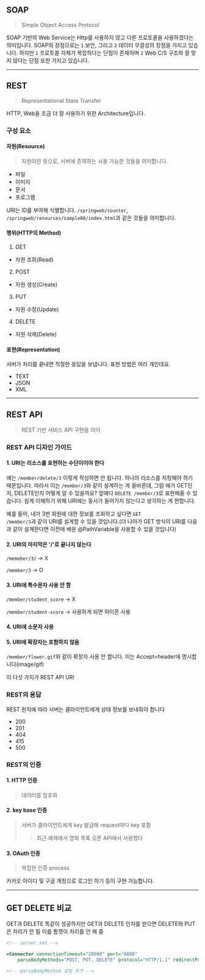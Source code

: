 ## SOAP
> Simple Object Access Protocol

SOAP 기반의 Web Service는 Http를 사용하지 않고 다른 프로토콜을 사용하겠다는 의미입니다. SOAP의 장점으로는 <code>1</code> 보안, 그리고 <code>2</code> 데이터 무결성의 장점을 가지고 있습니다. 하지만 <code>1</code> 프로토콜 자체가 복잡하다는 단점이 존재하며 <code>2</code> Web C/S 구조와 잘 맞지 않다는 단점 또한 가지고 있습니다.

---

## REST
> Representational State Transfer

HTTP, Web을 조금 더 잘 사용하기 위한 Architecture입니다.

### 구성 요소

#### 자원(Resource)
> 자원이란 뜻으로, 서버에 존재하는 사용 가능한 것들을 의미합니다.
- 파일
- 이미지
- 문서
- 프로그램 

URI는 ID를 부여해 식별합니다. <code>/springweb/counter</code>, <code>/springweb/resources/sample08/index.html</code>과 같은 것들을 의미합니다.

#### 행위(HTTP의 Method)
1. GET
  - 자원 조회(Read)
2. POST
  - 자원 생성(Create)
3. PUT
  - 자원 수정(Update)
4. DELETE
  - 자원 삭제(Delete)


#### 표현(Representation)

서버가 처리를 끝내면 적절한 응답을 보냅니다. 표현 방법은 여러 개인데요.

- TEXT
- JSON
- XML

---

## REST API
> REST 기반 서비스 API 구현을 의미

### REST API 디자인 가이드

#### 1. URI는 리소스를 표현하는 수단이어야 한다
얘는 <code>/member/delete/3</code> 이렇게 작성하면 안 됩니다. 하나의 리소스를 지칭해야 하기 때문입니다. 따라서 이는 <code>/member/3</code>와 같이 설계하는 게 올바른데, 그럼 얘가 GET인지, DELETE인지 어떻게 알 수 있을까요? 앞에다 <code>DELETE /member/3</code>로 표현해줄 수 있습니다. 쉽게 이해하기 위해 URI에는 동사가 들어가지 않는다고 생각하는 게 편합니다.

예를 들어, 내가 3번 회원에 대한 정보를 조회하고 싶다면 <code>GET /member/3</code>과 같이 URI를 설계할 수 있을 것입니다.(더 나아가 GET 방식의 URI를 다음과 같이 설계한다면 이전에 배운 @PathVariable을 사용할 수 있을 것입니다)

#### 2. URI의 마지막은 '/'로 끝나지 않는다

<code>/memeber/3/</code> -> X

<code>/member/3</code> -> O

#### 3. URI에 특수문자 사용 안 함

<code>/member/student_score</code> -> X

<code>/member/student-score</code> -> 사용하게 되면 하이픈 사용

#### 4. URI에 소문자 사용

#### 5. URI에 확장자는 포함하지 않음

<code>/member/flower.gif</code>와 같이 확장자 사용 안 합니다. 이는 Accept=header에 명시합니다(image/gif)

이 다섯 가지가 REST API URI

### REST의 응답

REST 원칙에 따라 서버는 클라이언트에게 상태 정보를 보내줘야 합니다

- 200
- 201
- 404
- 415
- 500

### REST의 인증

#### 1. HTTP 인증
> 데이터를 암호화

#### 2. key base 인증
> 서버가 클라이언트에게 key 발급해 request마다 key 포함
>> 최근 예제에서 영화 목록 오픈 API에서 사용했다

#### 3. OAuth 인증
> 복잡한 인증 process

카카오 아이디 및 구글 계정으로 로그인 하기 등이 구현 가능합니다. 

---

## GET DELETE 비교

GET과 DELETE 똑같이 성공하지만 GET과 DELETE 인자를 받으면 DELETE와 PUT은 처리가 안 됨 이를 톰캣이 처리를 안 해 줌

```xml
<!-- server.xml -->

<Connector connectionTimeout="20000" port="8080" 
    parseBodyMethods="POST, PUT, DELETE" protocol="HTTP/1.1" redirectPort="8443"/>

<!-- parseBodyMethod 설정 추가 -->
```

